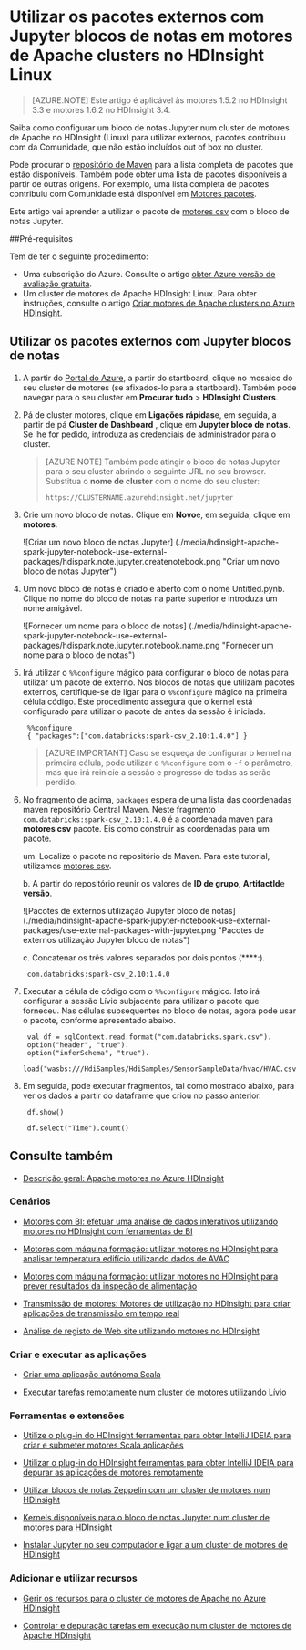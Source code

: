 <properties 
    pageTitle="Utilizar os pacotes externos com Jupyter blocos de notas em motores de Apache clusters no HDInsight | Azure"
    description="Instruções passo a passo sobre como configurar Jupyter blocos de notas disponíveis com os motores de HDInsight clusters para utilizar os pacotes de motores externos." 
    services="hdinsight" 
    documentationCenter="" 
    authors="nitinme" 
    manager="jhubbard" 
    editor="cgronlun"
    tags="azure-portal"/>

<tags 
    ms.service="hdinsight" 
    ms.workload="big-data" 
    ms.tgt_pltfrm="na" 
    ms.devlang="na" 
    ms.topic="article" 
    ms.date="10/28/2016" 
    ms.author="nitinme"/>


# <a name="use-external-packages-with-jupyter-notebooks-in-apache-spark-clusters-on-hdinsight-linux"></a>Utilizar os pacotes externos com Jupyter blocos de notas em motores de Apache clusters no HDInsight Linux

>[AZURE.NOTE] Este artigo é aplicável às motores 1.5.2 no HDInsight 3.3 e motores 1.6.2 no HDInsight 3.4. 

Saiba como configurar um bloco de notas Jupyter num cluster de motores de Apache no HDInsight (Linux) para utilizar externos, pacotes contribuiu com da Comunidade, que não estão incluídos out of box no cluster. 

Pode procurar o [repositório de Maven](http://search.maven.org/) para a lista completa de pacotes que estão disponíveis. Também pode obter uma lista de pacotes disponíveis a partir de outras origens. Por exemplo, uma lista completa de pacotes contribuiu com Comunidade está disponível em [Motores pacotes](http://spark-packages.org/).

Este artigo vai aprender a utilizar o pacote de [motores csv](http://search.maven.org/#artifactdetails%7Ccom.databricks%7Cspark-csv_2.10%7C1.4.0%7Cjar) com o bloco de notas Jupyter.

##<a name="prerequisites"></a>Pré-requisitos

Tem de ter o seguinte procedimento:

- Uma subscrição do Azure. Consulte o artigo [obter Azure versão de avaliação gratuita](https://azure.microsoft.com/documentation/videos/get-azure-free-trial-for-testing-hadoop-in-hdinsight/).
- Um cluster de motores de Apache HDInsight Linux. Para obter instruções, consulte o artigo [Criar motores de Apache clusters no Azure HDInsight](hdinsight-apache-spark-jupyter-spark-sql.md).

## <a name="use-external-packages-with-jupyter-notebooks"></a>Utilizar os pacotes externos com Jupyter blocos de notas 

1. A partir do [Portal do Azure](https://portal.azure.com/), a partir do startboard, clique no mosaico do seu cluster de motores (se afixados-lo para a startboard). Também pode navegar para o seu cluster em **Procurar tudo** > **HDInsight Clusters**.   

2. Pá de cluster motores, clique em **Ligações rápidas**e, em seguida, a partir de pá **Cluster de Dashboard** , clique em **Jupyter bloco de notas**. Se lhe for pedido, introduza as credenciais de administrador para o cluster.

    > [AZURE.NOTE] Também pode atingir o bloco de notas Jupyter para o seu cluster abrindo o seguinte URL no seu browser. Substitua o __nome de cluster__ com o nome do seu cluster:
    >
    > `https://CLUSTERNAME.azurehdinsight.net/jupyter`

2. Crie um novo bloco de notas. Clique em **Novo**e, em seguida, clique em **motores**.

    ![Criar um novo bloco de notas Jupyter] (./media/hdinsight-apache-spark-jupyter-notebook-use-external-packages/hdispark.note.jupyter.createnotebook.png "Criar um novo bloco de notas Jupyter")

3. Um novo bloco de notas é criado e aberto com o nome Untitled.pynb. Clique no nome do bloco de notas na parte superior e introduza um nome amigável.

    ![Fornecer um nome para o bloco de notas] (./media/hdinsight-apache-spark-jupyter-notebook-use-external-packages/hdispark.note.jupyter.notebook.name.png "Fornecer um nome para o bloco de notas")

4. Irá utilizar o `%%configure` mágico para configurar o bloco de notas para utilizar um pacote de externo. Nos blocos de notas que utilizam pacotes externos, certifique-se de ligar para o `%%configure` mágico na primeira célula código. Este procedimento assegura que o kernel está configurado para utilizar o pacote de antes da sessão é iniciada.

        %%configure
        { "packages":["com.databricks:spark-csv_2.10:1.4.0"] }


    >[AZURE.IMPORTANT] Caso se esqueça de configurar o kernel na primeira célula, pode utilizar o `%%configure` com o `-f` o parâmetro, mas que irá reinicie a sessão e progresso de todas as serão perdido.

5. No fragmento de acima, `packages` espera de uma lista das coordenadas maven repositório Central Maven. Neste fragmento `com.databricks:spark-csv_2.10:1.4.0` é a coordenada maven para **motores csv** pacote. Eis como construir as coordenadas para um pacote.

    um. Localize o pacote no repositório de Maven. Para este tutorial, utilizamos [motores csv](http://search.maven.org/#artifactdetails%7Ccom.databricks%7Cspark-csv_2.10%7C1.4.0%7Cjar).
    
    b. A partir do repositório reunir os valores de **ID de grupo**, **ArtifactId**e **versão**.

    ![Pacotes de externos utilização Jupyter bloco de notas] (./media/hdinsight-apache-spark-jupyter-notebook-use-external-packages/use-external-packages-with-jupyter.png "Pacotes de externos utilização Jupyter bloco de notas")

    c. Concatenar os três valores separados por dois pontos (****:).

        com.databricks:spark-csv_2.10:1.4.0

6. Executar a célula de código com o `%%configure` mágico. Isto irá configurar a sessão Lívio subjacente para utilizar o pacote que forneceu. Nas células subsequentes no bloco de notas, agora pode usar o pacote, conforme apresentado abaixo.

        val df = sqlContext.read.format("com.databricks.spark.csv").
        option("header", "true").
        option("inferSchema", "true").
        load("wasbs:///HdiSamples/HdiSamples/SensorSampleData/hvac/HVAC.csv")

7. Em seguida, pode executar fragmentos, tal como mostrado abaixo, para ver os dados a partir do dataframe que criou no passo anterior.

        df.show()

        df.select("Time").count()


## <a name="seealso"></a>Consulte também


* [Descrição geral: Apache motores no Azure HDInsight](hdinsight-apache-spark-overview.md)

### <a name="scenarios"></a>Cenários

* [Motores com BI: efetuar uma análise de dados interativos utilizando motores no HDInsight com ferramentas de BI](hdinsight-apache-spark-use-bi-tools.md)

* [Motores com máquina formação: utilizar motores no HDInsight para analisar temperatura edifício utilizando dados de AVAC](hdinsight-apache-spark-ipython-notebook-machine-learning.md)

* [Motores com máquina formação: utilizar motores no HDInsight para prever resultados da inspeção de alimentação](hdinsight-apache-spark-machine-learning-mllib-ipython.md)

* [Transmissão de motores: Motores de utilização no HDInsight para criar aplicações de transmissão em tempo real](hdinsight-apache-spark-eventhub-streaming.md)

* [Análise de registo de Web site utilizando motores no HDInsight](hdinsight-apache-spark-custom-library-website-log-analysis.md)

### <a name="create-and-run-applications"></a>Criar e executar as aplicações

* [Criar uma aplicação autónoma Scala](hdinsight-apache-spark-create-standalone-application.md)

* [Executar tarefas remotamente num cluster de motores utilizando Lívio](hdinsight-apache-spark-livy-rest-interface.md)

### <a name="tools-and-extensions"></a>Ferramentas e extensões

* [Utilize o plug-in do HDInsight ferramentas para obter IntelliJ IDEIA para criar e submeter motores Scala aplicações](hdinsight-apache-spark-intellij-tool-plugin.md)

* [Utilizar o plug-in do HDInsight ferramentas para obter IntelliJ IDEIA para depurar as aplicações de motores remotamente](hdinsight-apache-spark-intellij-tool-plugin-debug-jobs-remotely.md)

* [Utilizar blocos de notas Zeppelin com um cluster de motores num HDInsight](hdinsight-apache-spark-use-zeppelin-notebook.md)

* [Kernels disponíveis para o bloco de notas Jupyter num cluster de motores para HDInsight](hdinsight-apache-spark-jupyter-notebook-kernels.md)

* [Instalar Jupyter no seu computador e ligar a um cluster de motores de HDInsight](hdinsight-apache-spark-jupyter-notebook-install-locally.md)

### <a name="manage-resources"></a>Adicionar e utilizar recursos

* [Gerir os recursos para o cluster de motores de Apache no Azure HDInsight](hdinsight-apache-spark-resource-manager.md)

* [Controlar e depuração tarefas em execução num cluster de motores de Apache HDInsight](hdinsight-apache-spark-job-debugging.md)
